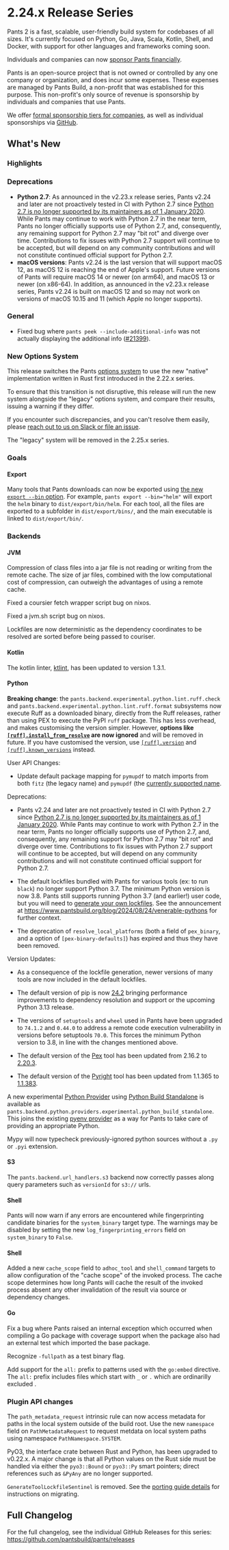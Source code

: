 # 2.24.x Release Series

Pants 2 is a fast, scalable, user-friendly build system for codebases of all sizes. It's currently focused on Python, Go, Java, Scala, Kotlin, Shell, and Docker, with support for other languages and frameworks coming soon.

Individuals and companies can now [sponsor Pants financially](https://www.pantsbuild.org/sponsorship).

Pants is an open-source project that is not owned or controlled by any one company or organization, and does incur some expenses. These expenses are managed by Pants Build, a non-profit that was established for this purpose. This non-profit's only source of revenue is sponsorship by individuals and companies that use Pants.

We offer [formal sponsorship tiers for companies](https://www.pantsbuild.org/sponsorship), as well as individual sponsorships via [GitHub](https://github.com/sponsors/pantsbuild).

## What's New

### Highlights



### Deprecations

- **Python 2.7**: As announced in the v2.23.x release series, Pants v2.24 and later are not proactively tested in CI with Python 2.7 since [Python 2.7 is no longer supported by its maintainers as of 1 January 2020](https://www.python.org/doc/sunset-python-2/). While Pants may continue to work with Python 2.7 in the near term, Pants no longer officially supports use of Python 2.7, and, consequently, any remaining support for Python 2.7 may "bit rot" and diverge over time. Contributions to fix issues with Python 2.7 support will continue to be accepted, but will depend on any community contributions and will not constitute continued official support for Python 2.7.
- **macOS versions**: Pants v2.24 is the last version that will support macOS 12, as macOS 12 is reaching the end of Apple's support. Future versions of Pants will require macOS 14 or newer (on arm64), and macOS 13 or newer (on x86-64). In addition, as announced in the v2.23.x release series, Pants v2.24 is built on macOS 12 and so may not work on versions of macOS 10.15 and 11 (which Apple no longer supports).


### General

* Fixed bug where `pants peek --include-additional-info` was not actually displaying the additional info ([#21399](https://github.com/pantsbuild/pants/pull/21399)).

### New Options System

This release switches the Pants [options system](https://www.pantsbuild.org/2.22/docs/using-pants/key-concepts/options) to use the new "native" implementation written in Rust first introduced in the 2.22.x series.

To ensure that this transition is not disruptive, this release will run the new system alongside the "legacy" options system, and compare their results, issuing a warning if they differ.

If you encounter such discrepancies, and you can't resolve them easily, please [reach out to us on Slack or file an issue](https://www.pantsbuild.org/community/getting-help).

The "legacy" system will be removed in the 2.25.x series.

### Goals

#### Export

Many tools that Pants downloads can now be exported using [the new `export --bin` option](https://www.pantsbuild.org/2.24/reference/goals/export#bin). For example, `pants export --bin="helm"` will export the `helm` binary to `dist/export/bin/helm`. For each tool, all the files are exported to a subfolder in `dist/export/bins/`, and the main executable is linked to `dist/export/bin/`.

### Backends

#### JVM

Compression of class files into a jar file is not reading or writing from the remote cache. The size of jar files, combined with the low computational cost of compression, can outweigh the advantages of using a remote cache.

Fixed a coursier fetch wrapper script bug on nixos.

Fixed a jvm.sh script bug on nixos.

Lockfiles are now deterministic as the dependency coordinates to be resolved are sorted before being passed to couriser.

#### Kotlin

The kotlin linter, [ktlint](https://pinterest.github.io/ktlint/), has been updated to version 1.3.1.

#### Python

**Breaking change**: the `pants.backend.experimental.python.lint.ruff.check` and `pants.backend.experimental.python.lint.ruff.format` subsystems now execute Ruff as a downloaded binary, directly from the Ruff releases, rather than using PEX to execute the PyPI `ruff` package. This has less overhead, and makes customising the version simpler. However, **options like [`[ruff].install_from_resolve`](https://www.pantsbuild.org/2.24/reference/subsystems/ruff#install_from_resolve) are now ignored** and will be removed in future. If you have customised the version, use [`[ruff].version`](https://www.pantsbuild.org/2.24/reference/subsystems/ruff#version) and [`[ruff].known_versions`](https://www.pantsbuild.org/2.24/reference/subsystems/ruff#known_versions) instead.

User API Changes:
- Update default package mapping for `pymupdf` to match imports from both `fitz` (the legacy name) and `pymupdf` (the [currently supported name](https://pymupdf.readthedocs.io/en/latest/installation.html#problems-after-installation).

Deprecations:

- Pants v2.24 and later are not proactively tested in CI with Python 2.7 since [Python 2.7 is no longer supported by its maintainers as of 1 January 2020](https://www.python.org/doc/sunset-python-2/). While Pants may continue to work with Python 2.7 in the near term, Pants no longer officially supports use of Python 2.7, and, consequently, any remaining support for Python 2.7 may "bit rot" and diverge over time. Contributions to fix issues with Python 2.7 support will continue to be accepted, but will depend on any community contributions and will not constitute continued official support for Python 2.7.

- The default lockfiles bundled with Pants for various tools (ex: to run `black`) no longer support Python 3.7.  The minimum Python version is now 3.8.  Pants still supports running Python 3.7 (and earlier!) user code, but you will need to [generate your own lockfiles](https://www.pantsbuild.org/stable/docs/python/overview/lockfiles#lockfiles-for-tools).  See the announcement at <https://www.pantsbuild.org/blog/2024/08/24/venerable-pythons> for further context.

- The deprecation of `resolve_local_platforms` (both a field of `pex_binary`, and a option of `[pex-binary-defaults]`) has expired and thus they have been removed.

Version Updates:

- As a consequence of the lockfile generation, newer versions of many tools are now included in the default lockfiles.

- The default version of pip is now [24.2](https://pip.pypa.io/en/stable/news/#v24-2) bringing performance improvements to dependency resolution and support or the upcoming Python 3.13 release.

- The versions of `setuptools` and `wheel` used in Pants have been upgraded to `74.1.2` and `0.44.0` to address a remote code execution vulnerability in versions before setuptools `70.0`. This forces the minimum Python version to 3.8, in line with the changes mentioned above.

- The default version of the [Pex](https://docs.pex-tool.org/) tool has been updated from 2.16.2 to [2.20.3](https://github.com/pex-tool/pex/releases/tag/v2.20.3).

- The default version of the [Pyright](https://microsoft.github.io/pyright/#/) tool has been updated from 1.1.365 to [1.1.383](https://github.com/microsoft/pyright/releases/tag/1.1.383).


A new experimental [Python Provider](https://www.pantsbuild.org/blog/2023/03/31/two-hermetic-pythons) using [Python Build Standalone](https://gregoryszorc.com/docs/python-build-standalone/main/) is available as `pants.backend.python.providers.experimental.python_build_standalone`.  This joins the existing [pyenv provider](https://www.pantsbuild.org/stable/reference/subsystems/pyenv-python-provider) as a way for Pants to take care of providing an appropriate Python.

Mypy will now typecheck previously-ignored python sources without a `.py` or `.pyi` extension.

#### S3

The `pants.backend.url_handlers.s3` backend now correctly passes along query parameters such as `versionId` for `s3://` urls.

#### Shell

Pants will now warn if any errors are encountered while fingerprinting candidate binaries for the `system_binary` target type. The warnings may be disabled by setting the new `log_fingerprinting_errors` field on `system_binary` to `False`.

#### Shell

Added a new `cache_scope` field to `adhoc_tool` and `shell_command` targets to allow configuration of the "cache scope" of the invoked process. The cache scope determines how long Pants will cache the result of the invoked process absent any other invalidation of the result via source or dependency changes.

#### Go

Fix a bug where Pants raised an internal exception which occurred when compiling a Go package with coverage support when the package also had an external test which imported the base package.

Recognize `-fullpath` as a test binary flag.

Add support for the `all:` prefix to patterns used with the `go:embed` directive. The `all:` prefix includes files which start with `_` or `.` which are ordinarilly excluded .

### Plugin API changes

The `path_metadata_request` intrinsic rule can now access metadata for paths in the local system outside of the build root. Use the new `namespace` field on `PathMetadataRequest` to request metdata on local system paths using namespace `PathNamespace.SYSTEM`.

PyO3, the interface crate between Rust and Python, has been upgraded to v0.22.x. A major change is that all Python values on the Rust side must be handled via either the `pyo3::Bound` or `pyo3::Py` smart pointers; direct references such as `&PyAny` are no longer supported.

`GenerateToolLockfileSentinel` is removed. See the [porting guide details](https://www.pantsbuild.org/2.24/docs/writing-plugins/common-plugin-tasks/plugin-upgrade-guide#deprecated-generatetoollockfilesentinel) for instructions on migrating.

## Full Changelog

For the full changelog, see the individual GitHub Releases for this series: <https://github.com/pantsbuild/pants/releases>
